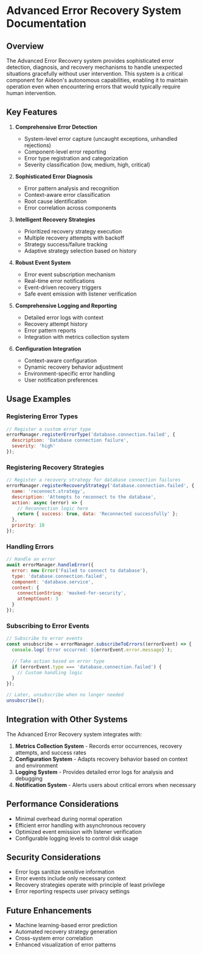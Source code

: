 # Advanced Error Recovery System Documentation

## Overview

The Advanced Error Recovery system provides sophisticated error detection, diagnosis, and recovery mechanisms to handle unexpected situations gracefully without user intervention. This system is a critical component for Aideon's autonomous capabilities, enabling it to maintain operation even when encountering errors that would typically require human intervention.

## Key Features

1. **Comprehensive Error Detection**
   - System-level error capture (uncaught exceptions, unhandled rejections)
   - Component-level error reporting
   - Error type registration and categorization
   - Severity classification (low, medium, high, critical)

2. **Sophisticated Error Diagnosis**
   - Error pattern analysis and recognition
   - Context-aware error classification
   - Root cause identification
   - Error correlation across components

3. **Intelligent Recovery Strategies**
   - Prioritized recovery strategy execution
   - Multiple recovery attempts with backoff
   - Strategy success/failure tracking
   - Adaptive strategy selection based on history

4. **Robust Event System**
   - Error event subscription mechanism
   - Real-time error notifications
   - Event-driven recovery triggers
   - Safe event emission with listener verification

5. **Comprehensive Logging and Reporting**
   - Detailed error logs with context
   - Recovery attempt history
   - Error pattern reports
   - Integration with metrics collection system

6. **Configuration Integration**
   - Context-aware configuration
   - Dynamic recovery behavior adjustment
   - Environment-specific error handling
   - User notification preferences

## Usage Examples

### Registering Error Types

```javascript
// Register a custom error type
errorManager.registerErrorType('database.connection.failed', {
  description: 'Database connection failure',
  severity: 'high'
});
```

### Registering Recovery Strategies

```javascript
// Register a recovery strategy for database connection failures
errorManager.registerRecoveryStrategy('database.connection.failed', {
  name: 'reconnect.strategy',
  description: 'Attempts to reconnect to the database',
  action: async (error) => {
    // Reconnection logic here
    return { success: true, data: 'Reconnected successfully' };
  },
  priority: 10
});
```

### Handling Errors

```javascript
// Handle an error
await errorManager.handleError({
  error: new Error('Failed to connect to database'),
  type: 'database.connection.failed',
  component: 'database.service',
  context: {
    connectionString: 'masked-for-security',
    attemptCount: 3
  }
});
```

### Subscribing to Error Events

```javascript
// Subscribe to error events
const unsubscribe = errorManager.subscribeToErrors((errorEvent) => {
  console.log(`Error occurred: ${errorEvent.error.message}`);
  
  // Take action based on error type
  if (errorEvent.type === 'database.connection.failed') {
    // Custom handling logic
  }
});

// Later, unsubscribe when no longer needed
unsubscribe();
```

## Integration with Other Systems

The Advanced Error Recovery system integrates with:

1. **Metrics Collection System** - Records error occurrences, recovery attempts, and success rates
2. **Configuration System** - Adapts recovery behavior based on context and environment
3. **Logging System** - Provides detailed error logs for analysis and debugging
4. **Notification System** - Alerts users about critical errors when necessary

## Performance Considerations

- Minimal overhead during normal operation
- Efficient error handling with asynchronous recovery
- Optimized event emission with listener verification
- Configurable logging levels to control disk usage

## Security Considerations

- Error logs sanitize sensitive information
- Error events include only necessary context
- Recovery strategies operate with principle of least privilege
- Error reporting respects user privacy settings

## Future Enhancements

- Machine learning-based error prediction
- Automated recovery strategy generation
- Cross-system error correlation
- Enhanced visualization of error patterns
